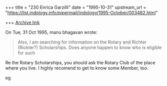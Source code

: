 +++
title = "230 Enrica Garzilli"
date = "1995-10-31"
upstream_url = "https://list.indology.info/pipermail/indology/1995-October/003482.html"

+++
[Archive link](https://list.indology.info/pipermail/indology/1995-October/003482.html)

On Tue, 31 Oct 1995, manu bhagavan wrote:

> Also, I am searching for information on the Rotary and Richter (Rickter?) 
> Scholarships.  Does anyone happen to know who is eligible for such 

Re the Rotary Scholarships, you should ask the Rotary Club of the place 
where you live. I highly recomend to get to know some Member, too.  

eg





